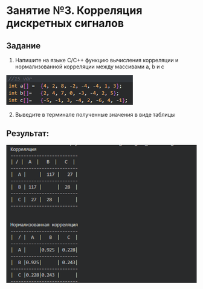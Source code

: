 # Занятие №3. Корреляция дискретных сигналов

## Задание
1. Напишите на языке C/C++ функцию вычисления корреляции и
нормализованной корреляции между массивами a, b и с

<img src = "photo/mass.png">

2. Выведите в терминале полученные значения в виде таблицы

## Результат:

<img src = "photo/correl.png">